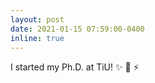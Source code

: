 ```yaml
---
layout: post
date: 2021-01-15 07:59:00-0400
inline: true
---
```


I started my Ph.D. at TiU! :sparkles: :raised_hands: :zap:
